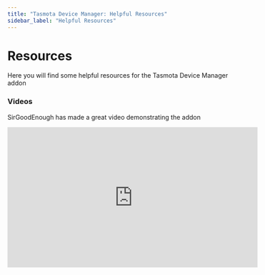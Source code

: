 ```yaml
---
title: "Tasmota Device Manager: Helpful Resources"
sidebar_label: "Helpful Resources"
---
```


# Resources

Here you will find some helpful resources for the Tasmota Device Manager addon 

### Videos 
SirGoodEnough has made a great video demonstrating the addon
<iframe width="560" height="315" src="https://www.youtube-nocookie.com/embed/yjMVnjfEp-g?start=860" title="YouTube video player" frameborder="0" allow="accelerometer; autoplay; clipboard-write; encrypted-media; gyroscope; picture-in-picture" allowfullscreen></iframe>